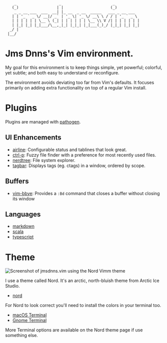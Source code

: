 ```
    _                   _                       _
   (_)                 | |                     (_)
    _ _ __ ___  ___  __| |_ __  _ __  _____   ___ _ __ ___
   | | '_ ` _ \/ __|/ _` | '_ \| '_ \/ __\ \ / / | '_ ` _ \
   | | | | | | \__ \ (_| | | | | | | \__ \\ V /| | | | | | |
   | |_| |_| |_|___/\__,_|_| |_|_| |_|___(_)_/ |_|_| |_| |_|
  _/ |
 |__/
```

# Jms Dnns's Vim environment.

My goal for this environment is to keep things simple, yet powerful; colorful, yet subtle; and both easy to understand or reconfigure.

The environment avoids deviating too far from Vim's defaults. It focuses primarily on adding extra functionality on top of a regular Vim install.

# Plugins

Plugins are managed with [pathogen](https://github.com/tpope/vim-pathogen).

## UI Enhancements

* [airline](https://github.com/vim-airline/vim-airline): Configurable status and tablines that look great.
* [ctrl-p](https://github.com/ctrlpvim/ctrlp.vim): Fuzzy file finder with a preference for most recently used files.
* [nerdtree](https://github.com/scrooloose/nerdtree): File system explorer.
* [tagbar](https://github.com/majutsushi/tagbar): Displays tags (eg. ctags) in a window, ordered by scope.

## Buffers

* [vim-bbye](https://github.com/moll/vim-bbye): Provides a `:Bd` command that closes a buffer without closing its window

## Languages

* [markdown](https://github.com/plasticboy/vim-markdown)
* [scala](https://github.com/derekwyatt/vim-scala)
* [typescript](https://github.com/leafgarland/typescript-vim.git)

# Theme

![Screenshot of jmsdnns.vim using the Nord Vimm theme](https://github.com/jmsdnns/jmsdnns.vim/blob/master/img/jmsdnns.vim.png)

I use a theme called Nord. It's an arctic, north-bluish theme from Arctic Ice Studio.

* [nord](https://github.com/arcticicestudio/nord-vim)

For Nord to look correct you'll need to install the colors in your terminal too.

* [macOS Terminal](https://github.com/arcticicestudio/nord-terminal-app)
* [Gnome Terminal](https://github.com/arcticicestudio/nord-gnome-terminal)

More Terminal options are available on the Nord theme page if use something else.
